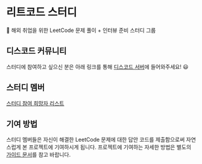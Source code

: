 # 리트코드 스터디

🛫 해외 취업을 위한 LeetCode 문제 풀이 + 인터뷰 준비 스터디 그룹

## 디스코드 커뮤니티

스터디에 참여하고 싶으신 분은 아래 링크를 통해 [디스코드 서버](https://discord.gg/6TwzdnW6ze)에 들어와주세요! 😃

## 스터디 멤버

[스터디 참여 희망자 리스트](https://github.com/DaleStudy/leetcode-study/discussions/52)

## 기여 방법

스터디 멤버들은 자신이 해결한 LeetCode 문제에 대한 답안 코드를 제출함으로써 자연스럽게 본 프로젝트에 기여하시게 됩니다.
프로젝트에 기여하는 자세한 방법은 별도의 [가이드 문서](./CONTRIBUTING.md)를 참고 바랍니다.
